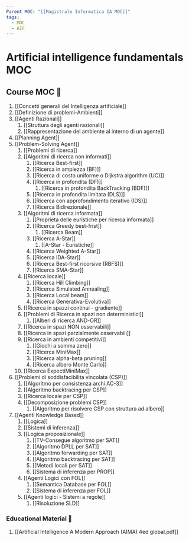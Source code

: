 ```yaml
---
Parent MOC: "[[Magistrale Informatica IA MOC]]"
tags:
  - MOC
  - AIF
---
```

# Artificial intelligence fundamentals MOC

## Course MOC  📒
1. [[Concetti generali del Intelligenza artificiale]]
2. [[Definizione di problemi-Ambienti]]
3. [[Agenti Razionali]]
	1. [[Struttura degli agenti razionali]]
	2. [[Rappresentazione del ambiente al interno di un agente]]
4. [[Planning Agent]]
5. [[Problem-Solving Agent]]
	1. [[Problemi di ricerca]]
	2. [[Algoritmi di ricerca non informati]]
		1. [[Ricerca Best-first]]
		2. [[Ricerca in ampiezza (BF)]]
		3. [[Ricerca di costo uniforme o Dijkstra algorithm (UC)]]
		4. [[Ricerca in profondita (DF)]] 
			1. [[Ricerca in profondita BackTracking (BDF)]]
		5. [[Ricerca in profondita limitata (DLS)]] 
		6. [[Ricerca con approfondimento iterativo (IDS)]] 
		7. [[Ricerca Bidirezionale]]
	3. [[Algoritmi di ricerca informata]]
		1. [[Proprieta delle euristiche per ricerca informata]]
		2. [[Ricerca Greedy best-frist]]
			1. [[Ricerca Beam]]
		3. [[Ricerca A-Star]]
			1. [[A-Star - Euristiche]]
		4. [[Ricerca Weighted A-Star]]
		5. [[Ricerca IDA-Star]]
		6. [[Ricerca Best-first ricorsive (RBFS)]]
		7. [[Ricerca SMA-Star]]
	4. [[Ricerca locale]]
		1. [[Ricerca Hill Climbing]]
		2. [[Ricerca Simulated Annealing]]
		3. [[Ricerca Local beam]]
		4. [[Ricerca Generativa-Evolutiva]]
	5. [[Ricerca in spazzi continui - gradiente]]
	6. [[Problemi di Ricerca in spazi non deterministici]]
		1. [[Alberi di ricerca AND-OR]]
	7. [[Ricerca in spazi NON osservabili]]
	8. [[Ricerca in spazi parzialmente osservabili]]
	9. [[Ricerca in ambienti competitivi]]
		1. [[Giochi a somma zero]]
		2. [[Ricerca MiniMax]]
		3. [[Ricerca alpha-beta pruning]]
		4. [[Ricerca albero Monte Carlo]]
	10. [[Ricerca ExpectiMiniMax]]
6. [[Problemi di soddisfacibilita vincolata (CSP)]]
	1. [[Algoritmo per consistenza archi AC-3]]
	2. [[Algoritmo backtracing per CSP]]
	3. [[Ricerca locale per CSP]]
	4. [[Decomposizione problemi CSP]]
		1. [[Algoritmo per risolvere CSP con struttura ad albero]]
7. [[Agenti Knowledge Based]]
	1. [[Logica]]
	2. [[Sistemi di inferenza]]
	3. [[Logica proposizionale]]
		1. [[TV-Consegue algoritmo per SAT]]
		2. [[Algoritmo DPLL per SAT]]
		3. [[Algoritmo forwarding per SAT]]
		4. [[Algoritmo backtracing per SAT]]
		5. [[Metodi locali per SAT]]
		6. [[Sistema di inferenza per PROP]]
	4. [[Agenti Logici con FOL]]
		1. [[Semantica Database per FOL]]
		2. [[Sistema di inferenza per FOL]]
	5. [[Agenti logici - Sistemi a regole]]
		1. [[Risoluzione SLD]]


### Educational Material 🧱
1. [[Artificial Intelligence A Modern Approach  (AIMA) 4ed global.pdf]]

